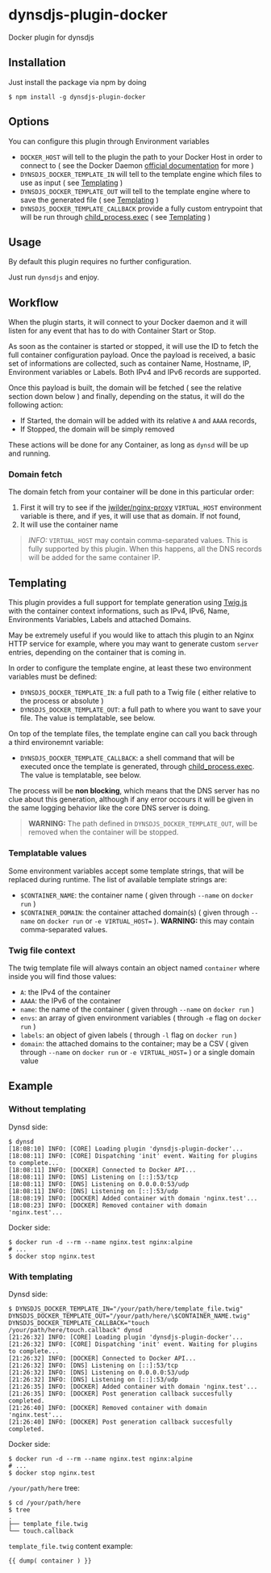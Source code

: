 # dynsdjs-plugin-docker
Docker plugin for dynsdjs

## Installation

Just install the package via npm by doing

```shell
$ npm install -g dynsdjs-plugin-docker
```

## Options

You can configure this plugin through Environment variables

- `DOCKER_HOST` will tell to the plugin the path to your Docker Host in order to connect to ( see the Docker Daemon [official documentation](https://docs.docker.com/engine/reference/commandline/dockerd/#examples) for more )
- `DYNSDJS_DOCKER_TEMPLATE_IN` will tell to the template engine which files to use as input ( see [Templating](#Templating) )
- `DYNSDJS_DOCKER_TEMPLATE_OUT` will tell to the template engine where to save the generated file ( see [Templating](#Templating) )
- `DYNSDJS_DOCKER_TEMPLATE_CALLBACK` provide a fully custom entrypoint that will be run through [child_process.exec](https://nodejs.org/api/child_process.html#child_process_child_process_exec_command_options_callback) ( see [Templating](#Templating) )

## Usage

By default this plugin requires no further configuration.

Just run `dynsdjs` and enjoy.

## Workflow

When the plugin starts, it will connect to your Docker daemon and it will listen for any event that has to do with Container Start or Stop.

As soon as the container is started or stopped, it will use the ID to fetch the full container configuration payload. Once the payload is received, a basic set of informations are collected, such as container Name, Hostname, IP, Environment variables or Labels. Both IPv4 and IPv6 records are supported.

Once this payload is built, the domain will be fetched ( see the relative section down below ) and finally, depending on the status, it will do the following action:

- If Started, the domain will be added with its relative `A` and `AAAA` records,
- If Stopped, the domain will be simply removed

These actions will be done for any Container, as long as `dynsd` will be up and running.

### Domain fetch

The domain fetch from your container will be done in this particular order:

1. First it will try to see if the [jwilder/nginx-proxy](https://github.com/jwilder/nginx-proxy) `VIRTUAL_HOST` environment variable is there, and if yes, it will use that as domain. If not found,
2. It will use the container name

> *INFO:* `VIRTUAL_HOST` may contain comma-separated values. This is fully supported by this plugin. When this happens, all the DNS records will be added for the same container IP.

## Templating

This plugin provides a full support for template generation using [Twig.js](https://github.com/twigjs/twig.js/wiki) with the container context informations, such as IPv4, IPv6, Name, Environments Variables, Labels and attached Domains.

May be extremely useful if you would like to attach this plugin to an Nginx HTTP service for example, where you may want to generate custom `server` entries, depending on the container that is coming in.

In order to configure the template engine, at least these two environment variables must be defined:

- `DYNSDJS_DOCKER_TEMPLATE_IN`: a full path to a Twig file ( either relative to the process or absolute )
- `DYNSDJS_DOCKER_TEMPLATE_OUT`: a full path to where you want to save your file. The value is templatable, see below.

On top of the template files, the template engine can call you back through a third environemnt variable:

- `DYNSDJS_DOCKER_TEMPLATE_CALLBACK`: a shell command that will be executed once the template is generated, through [child_process.exec](https://nodejs.org/api/child_process.html#child_process_child_process_exec_command_options_callback). The value is templatable, see below.

The process will be **non blocking**, which means that the DNS server has no clue about this generation, although if any error occours it will be given in the same logging behavior like the core DNS server is doing.

> **WARNING:** The path defined in `DYNSDJS_DOCKER_TEMPLATE_OUT`, will be removed when the container will be stopped.

### Templatable values

Some environment variables accept some template strings, that will be replaced during runtime. The list of available template strings are:

- `$CONTAINER_NAME`: the container name ( given through `--name` on `docker run` )
- `$CONTAINER_DOMAIN`: the container attached domain(s) ( given through `--name` on `docker run` or `-e VIRTUAL_HOST=` ).
  **WARNING:** this may contain comma-separated values.

### Twig file context

The twig template file will always contain an object named `container` where inside you will find those values:

- `A`: the IPv4 of the container
- `AAAA`: the IPv6 of the container
- `name`: the name of the container ( given through `--name` on `docker run` )
- `envs`: an array of given environment variables ( through `-e` flag on `docker run` )
- `labels`: an object of given labels ( through `-l` flag on `docker run` )
- `domain`: the attached domains to the container; may be a CSV ( given through `--name` on `docker run` or `-e VIRTUAL_HOST=` ) or a single domain value

## Example

### Without templating

Dynsd side:

```shell
$ dynsd
[18:08:10] INFO: [CORE] Loading plugin 'dynsdjs-plugin-docker'...
[18:08:11] INFO: [CORE] Dispatching 'init' event. Waiting for plugins to complete...
[18:08:11] INFO: [DOCKER] Connected to Docker API...
[18:08:11] INFO: [DNS] Listening on [::]:53/tcp
[18:08:11] INFO: [DNS] Listening on 0.0.0.0:53/udp
[18:08:11] INFO: [DNS] Listening on [::]:53/udp
[18:08:19] INFO: [DOCKER] Added container with domain 'nginx.test'...
[18:08:23] INFO: [DOCKER] Removed container with domain 'nginx.test'...
```

Docker side:

```shell
$ docker run -d --rm --name nginx.test nginx:alpine
# ...
$ docker stop nginx.test
```
### With templating

Dynsd side:

```shell
$ DYNSDJS_DOCKER_TEMPLATE_IN="/your/path/here/template_file.twig" DYNSDJS_DOCKER_TEMPLATE_OUT="/your/path/here/\$CONTAINER_NAME.twig" DYNSDJS_DOCKER_TEMPLATE_CALLBACK="touch /your/path/here/touch.callback" dynsd
[21:26:32] INFO: [CORE] Loading plugin 'dynsdjs-plugin-docker'...
[21:26:32] INFO: [CORE] Dispatching 'init' event. Waiting for plugins to complete...
[21:26:32] INFO: [DOCKER] Connected to Docker API...
[21:26:32] INFO: [DNS] Listening on [::]:53/tcp
[21:26:32] INFO: [DNS] Listening on 0.0.0.0:53/udp
[21:26:32] INFO: [DNS] Listening on [::]:53/udp
[21:26:35] INFO: [DOCKER] Added container with domain 'nginx.test'...
[21:26:35] INFO: [DOCKER] Post generation callback succesfully completed.
[21:26:40] INFO: [DOCKER] Removed container with domain 'nginx.test'...
[21:26:40] INFO: [DOCKER] Post generation callback succesfully completed.
```

Docker side:

```shell
$ docker run -d --rm --name nginx.test nginx:alpine
# ...
$ docker stop nginx.test
```

`/your/path/here` tree:

```shell
$ cd /your/path/here
$ tree
.
├── template_file.twig
└── touch.callback
```

`template_file.twig` content example:

```twig
{{ dump( container ) }}
```

